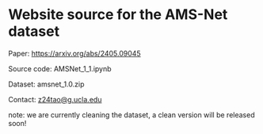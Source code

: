 # Website source for the AMS-Net dataset

Paper: https://arxiv.org/abs/2405.09045

Source code: AMSNet_1_1.ipynb

Dataset: amsnet_1.0.zip

Contact: z24tao@g.ucla.edu

note: we are currently cleaning the dataset, a clean version will be released soon!

